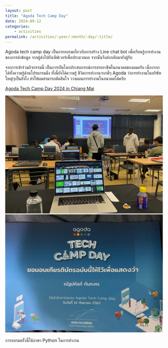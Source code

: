 ```yaml
---
layout: post
title: "Agoda Tech Camp Day"
date: 2024-09-12
categories: 
    - activities
permalink: /activities/:year/:month/:day/:title/
---
```


Agoda tech camp day เป็นการอบรมเกี่ยวกับการสร้าง Line chat bot เพื่อเรียนรู้การทำงานของการส่งข้อมูล จากผู้ส่งไปยังเซิฟเวอร์เพื่อประมวลผล จากนั้นจึงส่งกลับมายังผู้รับ

จากการเข้าร่วมกิจกรรมนี้ เป็นการเปิดโลกประสบการณ์การสายอาชีพในอนาคตของผมครับ เนื่องจากได้ทั้งความรู้ด้านโปรแกรมมิ่ง ทั้งนี้ยังได้ความรู้ ชีวิตการทำงานจากพี่ๆ Agoda ว่าการทำงานในบริษัทใหญ่ๆเป็นยังไง ทำให้ผมสามารถตัดสินใจ วางแผนการทำงานในอนาคตได้ครับ

<a href="https://www.youtube.com/watch?v=EeM9DAF3h_0">Agoda Tech Camp Day 2024 in Chiang Mai</a>

<img src="/assets/agoda-tech-camp-day.jpg" alt="agoda-tech-camp-day">

<img src="/assets/certificate-agoda-tech-camp-day.JPG" alt="certificate-agoda-tech-camp-day">

การอบรมครั้งนี้ใช้ภาษา Python ในการทำงาน